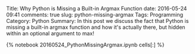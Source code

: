 ﻿Title: Why Python is Missing a Built-in Argmax Function
date: 2016-05-24 09:41
comments: true
slug: python-missing-argmax
Tags: Programming
Category: Python
Summary: In this post we discuss the fact that Python is missing a built-in argmax function and how it's actually there, but hidden within an optional argument to max!

{% notebook 20160524_PythonMissingArgmax.ipynb cells[:] %}
